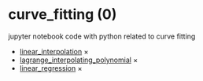 # curve_fitting (0)
jupyter notebook code with python related to curve fitting

+ [linear_interpolation](linear_interpolation.ipynb) ×
+ [lagrange_interpolating_polynomial](lagrange_interpolating_polynomial.ipynb) ×
+ [linear_regression](linear_regression.ipynb) ×
